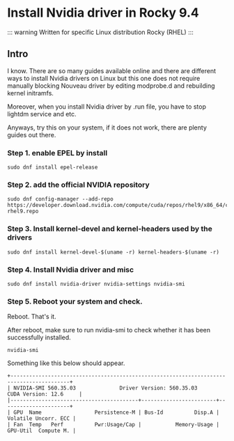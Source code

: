 # Install Nvidia driver in Rocky 9.4

::: warning
Written for specific Linux distribution Rocky (RHEL)
:::


## Intro

I know. There are so many guides available online and there are different ways to install Nvidia drivers on Linux but this one does not require manually blocking Nouveau driver by editing modprobe.d and rebuilding kernel initramfs.

Moreover, when you install Nvidia driver by .run file, you have to stop lightdm service and etc.

Anyways, try this on your system, if it does not work, there are plenty guides out there.

### Step 1. enable EPEL by install

```
sudo dnf install epel-release
```

### Step 2.  add the official NVIDIA repository

```
sudo dnf config-manager --add-repo https://developer.download.nvidia.com/compute/cuda/repos/rhel9/x86_64/cuda-rhel9.repo
```

### Step 3. Install kernel-devel and kernel-headers used by the drivers

```
sudo dnf install kernel-devel-$(uname -r) kernel-headers-$(uname -r)
```

### Step 4. Install Nvidia driver and misc

```
sudo dnf install nvidia-driver nvidia-settings nvidia-smi
```

### Step 5. Reboot your system and check.

Reboot. That's it.

After reboot, make sure to run nvidia-smi to check whether it has been successfully installed.

```
nvidia-smi
```

Something like this below should appear.

```
+-----------------------------------------------------------------------------------------+
| NVIDIA-SMI 560.35.03              Driver Version: 560.35.03      CUDA Version: 12.6     |
|-----------------------------------------+------------------------+----------------------+
| GPU  Name                 Persistence-M | Bus-Id          Disp.A | Volatile Uncorr. ECC |
| Fan  Temp   Perf          Pwr:Usage/Cap |           Memory-Usage | GPU-Util  Compute M. |
```